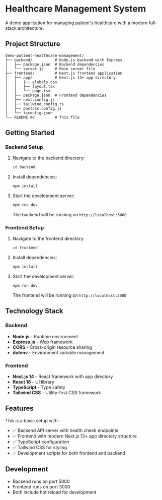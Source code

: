 # Healthcare Management System

A demo application for managing patient's healthcare with a modern full-stack architecture.

## Project Structure

```
demo-patient-healthcare-management/
├── backend/          # Node.js backend with Express
│   ├── package.json  # Backend dependencies
│   └── server.js     # Main server file
├── frontend/         # Next.js frontend application
│   ├── app/          # Next.js 13+ app directory
│   │   ├── globals.css
│   │   ├── layout.tsx
│   │   └── page.tsx
│   ├── package.json  # Frontend dependencies
│   ├── next.config.js
│   ├── tailwind.config.ts
│   ├── postcss.config.js
│   └── tsconfig.json
└── README.md         # This file
```

## Getting Started

### Backend Setup

1. Navigate to the backend directory:
   ```bash
   cd backend
   ```

2. Install dependencies:
   ```bash
   npm install
   ```

3. Start the development server:
   ```bash
   npm run dev
   ```

   The backend will be running on `http://localhost:5000`

### Frontend Setup

1. Navigate to the frontend directory:
   ```bash
   cd frontend
   ```

2. Install dependencies:
   ```bash
   npm install
   ```

3. Start the development server:
   ```bash
   npm run dev
   ```

   The frontend will be running on `http://localhost:3000`

## Technology Stack

### Backend
- **Node.js** - Runtime environment
- **Express.js** - Web framework
- **CORS** - Cross-origin resource sharing
- **dotenv** - Environment variable management

### Frontend
- **Next.js 14** - React framework with app directory
- **React 18** - UI library
- **TypeScript** - Type safety
- **Tailwind CSS** - Utility-first CSS framework

## Features

This is a basic setup with:
- ✅ Backend API server with health check endpoints
- ✅ Frontend with modern Next.js 13+ app directory structure
- ✅ TypeScript configuration
- ✅ Tailwind CSS for styling
- ✅ Development scripts for both frontend and backend

## Development

- Backend runs on port 5000
- Frontend runs on port 3000
- Both include hot reload for development
